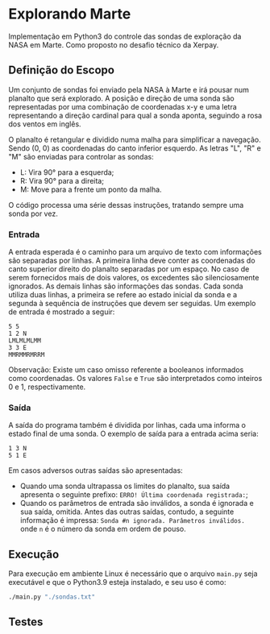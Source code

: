 # Explorando Marte
Implementação em Python3 do controle das sondas de exploração da NASA em Marte. Como proposto no desafio técnico da Xerpay.

## Definição do Escopo
Um conjunto de sondas foi enviado pela NASA à Marte e irá pousar num planalto que será explorado.
A posição e direção de uma sonda são representadas por uma combinação de coordenadas x-y e uma letra representando a direção cardinal para qual a sonda aponta, seguindo a rosa dos ventos em inglês.

O planalto é retangular e dividido numa malha para simplificar a navegação. Sendo (0, 0) as coordenadas do canto inferior esquerdo.
As letras "L", "R" e "M" são enviadas para controlar as sondas:
- L: Vira 90° para a esquerda;
- R: Vira 90° para a direita;
- M: Move para a frente um ponto da malha.

O código processa uma série dessas instruções, tratando sempre uma sonda por vez.

### Entrada
A entrada esperada é o caminho para um arquivo de texto com informações são separadas por linhas.
A primeira linha deve conter as coordenadas do canto superior direito do planalto separadas por um espaço. No caso de serem fornecidos mais de dois valores, os excedentes são silenciosamente ignorados.
As demais linhas são informações das sondas. Cada sonda utiliza duas linhas, a primeira se refere ao estado inicial da sonda e a segunda à sequência de instruções que devem ser seguidas. Um exemplo de entrada é mostrado a seguir:

```
5 5
1 2 N
LMLMLMLMM
3 3 E
MMRMMRMRRM
```

Observação: Existe um caso omisso referente a booleanos informados como coordenadas. Os valores `False` e `True` são interpretados como inteiros 0 e 1, respectivamente.
### Saída
A saída do programa também é dividida por linhas, cada uma informa o estado final de uma sonda. O exemplo de saída para a entrada acima seria:
```
1 3 N
5 1 E
```
Em casos adversos outras saídas são apresentadas: 
- Quando uma sonda ultrapassa os limites do planalto, sua saída apresenta o seguinte prefixo: `ERRO! Última coordenada registrada:`;
- Quando os parâmetros de entrada são inválidos, a sonda é ignorada e sua saída, omitida. Antes das outras saídas, contudo, a seguinte informação é impressa: `Sonda #n ignorada. Parâmetros inválidos.` onde `n` é o número da sonda em ordem de pouso.
## Execução
Para execução em ambiente Linux é necessário que o arquivo `main.py` seja executável e que o Python3.9 esteja instalado, e seu uso é como:
```bash
./main.py "./sondas.txt"
```

## Testes
